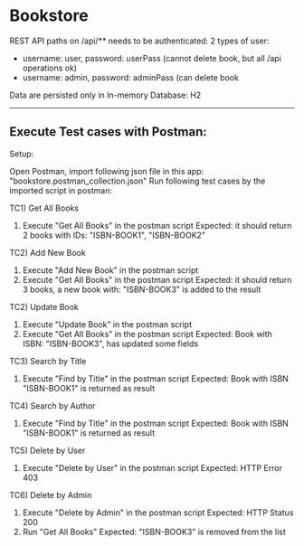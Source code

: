 # Bookstore

REST API paths on /api/** needs to be authenticated:
2 types of user:
- username: user, password: userPass (cannot delete book, but all /api operations ok)
- username: admin, password: adminPass (can delete book

Data are persisted only in In-memory Database: H2

--------------------------------
Execute Test cases with Postman:
--------------------------------
Setup:

Open Postman, import following json file in this app:
"bookstore.postman_collection.json"
Run following test cases by the imported script in postman:

TC1) Get All Books
1) Execute "Get All Books" in the postman script
Expected: it should return 2 books with IDs: "ISBN-BOOK1", "ISBN-BOOK2"

TC2) Add New Book
1) Execute "Add New Book" in the postman script
2) Execute "Get All Books" in the postman script
   Expected: it should return 3 books, a new book with: "ISBN-BOOK3" is added to the result

TC2) Update Book
1) Execute "Update Book" in the postman script
2) Execute "Get All Books" in the postman script
   Expected: Book with ISBN: "ISBN-BOOK3", has updated some fields

TC3) Search by Title
1) Execute "Find by Title" in the postman script
   Expected: Book with ISBN "ISBN-BOOK1" is returned as result

TC4) Search by Author
1) Execute "Find by Title" in the postman script
   Expected: Book with ISBN "ISBN-BOOK1" is returned as result

TC5) Delete by User
1) Execute "Delete by User" in the postman script
   Expected: HTTP Error 403

TC6) Delete by Admin
1) Execute "Delete by Admin" in the postman script
   Expected: HTTP Status 200
2) Run "Get All Books"
   Expected: "ISBN-BOOK3" is removed from the list

